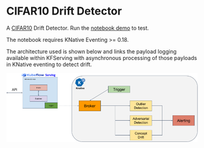 # CIFAR10 Drift Detector

A [CIFAR10](https://www.cs.toronto.edu/~kriz/cifar.html) Drift Detector. Run the [notebook demo](cifar10_drift.ipynb) to test.

The notebook requires KNative Eventing >= 0.18.

The architecture used is shown below and links the payload logging available within KFServing with asynchronous processing of those payloads in KNative eventing to detect drift.

![Architecture](architecture.png)


